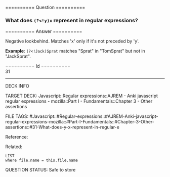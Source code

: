 ========== Question ==========  

### What does `(?<!y)x` represent in regular expressions?  

========== Answer ==========  

Negative lookbehind. Matches 'x' only if it's not preceded by 'y'.

**Example**: `(?<!Jack)Sprat` matches "Sprat" in "TomSprat" but not in "JackSprat".

========== Id ==========  
31

---

DECK INFO

TARGET DECK: Javascript::Regular expressions::AJREM - Anki javascript regular expressions - mozilla::Part I - Fundamentals::Chapter 3 - Other assertions

FILE TAGS: #Javascript::#Regular-expressions::#AJREM-Anki-javascript-regular-expressions-mozilla::#Part-I-Fundamentals::#Chapter-3-Other-assertions::#31-What-does-y-x-represent-in-regular-e

Reference:

Related:

```dataview
LIST
where file.name = this.file.name
```


QUESTION STATUS: Safe to store
